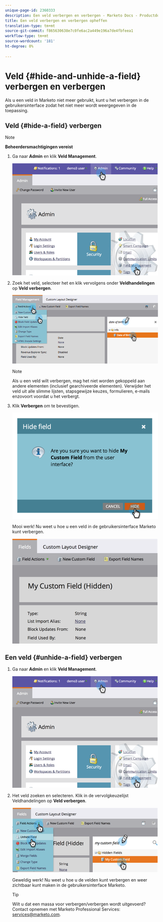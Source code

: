 ```yaml
---
unique-page-id: 2360333
description: Een veld verbergen en verbergen - Marketo Docs - Productdocumentatie
title: Een veld verbergen en verbergen opheffen
translation-type: tm+mt
source-git-commit: f865630638e7c0fe6ac2a449e196a7de4fbfeea1
workflow-type: tm+mt
source-wordcount: '181'
ht-degree: 0%

---
```



# Veld {#hide-and-unhide-a-field} verbergen en verbergen

Als u een veld in Marketo niet meer gebruikt, kunt u het verbergen in de gebruikersinterface zodat het niet meer wordt weergegeven in de toepassing.

## Veld {#hide-a-field} verbergen

>[!NOTE]
>
>**Beheerdersmachtigingen vereist**

1. Ga naar **Admin** en klik **Veld Management**.

   ![](assets/image2014-9-18-13-3a10-3a3.png)

1. Zoek het veld, selecteer het en klik vervolgens onder **Veldhandelingen** op **Veld verbergen**.

   ![](assets/fieldmanagement-hidefield-.png)

   >[!NOTE]
   >
   >Als u een veld wilt verbergen, mag het niet worden gekoppeld aan andere elementen (inclusief gearchiveerde elementen). Verwijder het veld uit alle slimme lijsten, stapsgewijze keuzes, formulieren, e-mails enzovoort voordat u het verbergt.

1. Klik **Verbergen** om te bevestigen.

   ![](assets/image2014-9-18-13-3a10-3a36.png)

   Mooi werk! Nu weet u hoe u een veld in de gebruikersinterface Marketo kunt verbergen.

   ![](assets/image2014-9-18-13-3a10-3a45.png)

## Een veld {#unhide-a-field} verbergen

1. Ga naar **Admin** en klik **Veld Management**.

   ![](assets/image2014-9-18-13-3a11-3a3.png)

1. Het veld zoeken en selecteren. Klik in de vervolgkeuzelijst Veldhandelingen op **Veld verbergen**.

   ![](assets/image2014-9-18-13-3a11-3a46.png)

   Geweldig werk! Nu weet u hoe u de velden kunt verbergen en weer zichtbaar kunt maken in de gebruikersinterface Marketo.

   >[!TIP]
   >
   >Wilt u dat een massa voor verbergen/verbergen wordt uitgevoerd? Contact opnemen met Marketo Professional Services: services@marketo.com.
